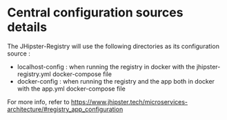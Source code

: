 # Central configuration sources details

The JHipster-Registry will use the following directories as its configuration source :
- localhost-config : when running the registry in docker with the jhipster-registry.yml docker-compose file
- docker-config : when running the registry and the app both in docker with the app.yml docker-compose file

For more info, refer to https://www.jhipster.tech/microservices-architecture/#registry_app_configuration
